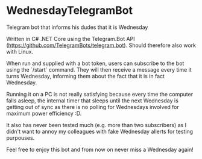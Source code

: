# WednesdayTelegramBot
Telegram bot that informs his dudes that it is Wednesday

Written in C# .NET Core using the Telegram.Bot API (https://github.com/TelegramBots/telegram.bot).
Should therefore also work with Linux.

When run and supplied with a bot token, users can subscribe to the bot using the ´/start` command.
They will then receive a message every time it turns Wednesday, informing them about the fact that
it is in fact Wednesday.

Running it on a PC is not really satisfying because every time the computer falls asleep, the internal
timer that sleeps until the next Wednesday is getting out of sync as there is no polling for Wednesdays 
involved for maximum power efficiency :D.

It also has never been tested much (e.g. more than two subscribers) as I didn't want to annoy my 
colleagues with fake Wednesday allerts for testing purpouses.

Feel free to enjoy this bot and from now on never miss a Wednesday again! 
